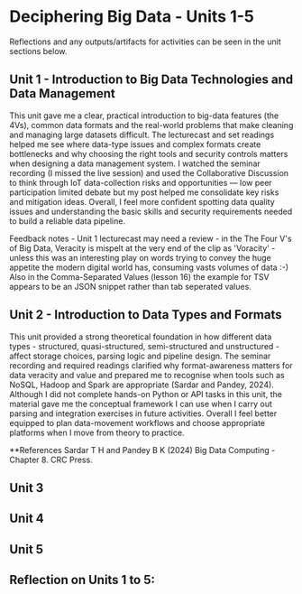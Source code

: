 # Deciphering Big Data - Units 1-5

Reflections and any outputs/artifacts for activities can be seen in the unit sections below.

## Unit 1 - Introduction to Big Data Technologies and Data Management

This unit gave me a clear, practical introduction to big-data features (the 4Vs), common data formats and the real-world problems that make cleaning and managing large datasets difficult. The lecturecast and set readings helped me see where data-type issues and complex formats create bottlenecks and why choosing the right tools and security controls matters when designing a data management system. I watched the seminar recording (I missed the live session) and used the Collaborative Discussion to think through IoT data-collection risks and opportunities — low peer participation limited debate but my post helped me consolidate key risks and mitigation ideas. Overall, I feel more confident spotting data quality issues and understanding the basic skills and security requirements needed to build a reliable data pipeline.

Feedback notes - Unit 1 lecturecast may need a review - in the The Four V's of Big Data, Veracity is mispelt at the very end of the clip as 'Voracity' - unless this was an interesting play on words trying to convey the huge appetite the modern digital world has, consuming vasts volumes of data :-) Also in the Comma-Separated Values (lesson 16) the example for TSV appears to be an JSON snippet rather than tab seperated values.


## Unit 2 - Introduction to Data Types and Formats

This unit provided a strong theoretical foundation in how different data types - structured, quasi-structured, semi-structured and unstructured - affect storage choices, parsing logic and pipeline design. The seminar recording and required readings clarified why format-awareness matters for data veracity and value and prepared me to recognise when tools such as NoSQL, Hadoop and Spark are appropriate (Sardar and Pandey, 2024). Although I did not complete hands-on Python or API tasks in this unit, the material gave me the conceptual framework I can use when I carry out parsing and integration exercises in future activities. Overall I feel better equipped to plan data-movement workflows and choose appropriate platforms when I move from theory to practice.

**References
Sardar T H and Pandey B K (2024) Big Data Computing - Chapter 8. CRC Press.

## Unit 3


## Unit 4


## Unit 5


## Reflection on Units 1 to 5:

